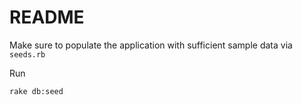 # README

Make sure to populate the application with sufficient sample data
via `seeds.rb`


Run

`rake db:seed`

